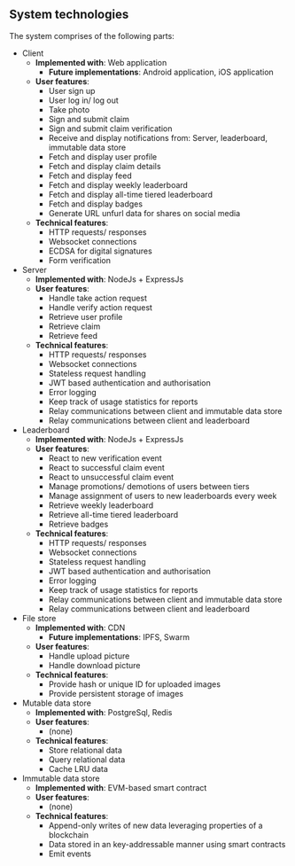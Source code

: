 ## System technologies

The system comprises of the following parts:

- Client
  - **Implemented with**: Web application
    - **Future implementations**: Android application,
      iOS application
  - **User features**:
    - User sign up
    - User log in/ log out
    - Take photo
    - Sign and submit claim
    - Sign and submit claim verification
    - Receive and display notifications from:
      Server, leaderboard, immutable data store
    - Fetch and display user profile
    - Fetch and display claim details
    - Fetch and display feed
    - Fetch and display weekly leaderboard
    - Fetch and display all-time tiered leaderboard
    - Fetch and display badges
    - Generate URL unfurl data for shares on social media
  - **Technical features**:
    - HTTP requests/ responses
    - Websocket connections
    - ECDSA for digital signatures
    - Form verification
- Server
  - **Implemented with**: NodeJs + ExpressJs
  - **User features**:
    - Handle take action request
    - Handle verify action request
    - Retrieve user profile
    - Retrieve claim
    - Retrieve feed
  - **Technical features**:
    - HTTP requests/ responses
    - Websocket connections
    - Stateless request handling
    - JWT based authentication and authorisation
    - Error logging
    - Keep track of usage statistics for reports
    - Relay communications between client and
      immutable data store
    - Relay communications between client and
      leaderboard
- Leaderboard
  - **Implemented with**: NodeJs + ExpressJs
  - **User features**:
    - React to new verification event
    - React to successful claim event
    - React to unsuccessful claim event
    - Manage promotions/ demotions of users between tiers
    - Manage assignment of users to new leaderboards
      every week
    - Retrieve weekly leaderboard
    - Retrieve all-time tiered leaderboard
    - Retrieve badges
  - **Technical features**:
    - HTTP requests/ responses
    - Websocket connections
    - Stateless request handling
    - JWT based authentication and authorisation
    - Error logging
    - Keep track of usage statistics for reports
    - Relay communications between client and
      immutable data store
    - Relay communications between client and
      leaderboard
- File store
  - **Implemented with**: CDN
    - **Future implementations**:
      IPFS, Swarm
  - **User features**:
    - Handle upload picture
    - Handle download picture
  - **Technical features**:
    - Provide hash or unique ID for uploaded images
    - Provide persistent storage of images
- Mutable data store
  - **Implemented with**: PostgreSql, Redis
  - **User features**:
    - (none)
  - **Technical features**:
    - Store relational data
    - Query relational data
    - Cache LRU data
- Immutable data store
  - **Implemented with**: EVM-based smart contract
  - **User features**:
    - (none)
  - **Technical features**:
    - Append-only writes of new data leveraging properties of a blockchain
    - Data stored in an key-addressable manner
      using smart contracts
    - Emit events
